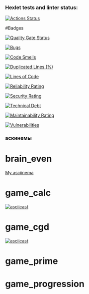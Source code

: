 ### Hexlet tests and linter status:
[![Actions Status](https://github.com/LeKimka/python-project-49/actions/workflows/hexlet-check.yml/badge.svg)](https://github.com/LeKimka/python-project-49/actions)

#Badges

[![Quality Gate Status](https://sonarcloud.io/api/project_badges/measure?project=microsoft_kiota&metric=alert_status)](https://sonarcloud.io/summary/new_code?id=microsoft_kiota)

[![Bugs](https://sonarcloud.io/api/project_badges/measure?project=microsoft_kiota&metric=bugs)](https://sonarcloud.io/summary/new_code?id=microsoft_kiota)

[![Code Smells](https://sonarcloud.io/api/project_badges/measure?project=microsoft_kiota&metric=code_smells)](https://sonarcloud.io/summary/new_code?id=microsoft_kiota)

[![Duplicated Lines (%)](https://sonarcloud.io/api/project_badges/measure?project=microsoft_kiota&metric=duplicated_lines_density)](https://sonarcloud.io/summary/new_code?id=microsoft_kiota)

[![Lines of Code](https://sonarcloud.io/api/project_badges/measure?project=microsoft_kiota&metric=ncloc)](https://sonarcloud.io/summary/new_code?id=microsoft_kiota)

[![Reliability Rating](https://sonarcloud.io/api/project_badges/measure?project=microsoft_kiota&metric=reliability_rating)](https://sonarcloud.io/summary/new_code?id=microsoft_kiota)

[![Security Rating](https://sonarcloud.io/api/project_badges/measure?project=microsoft_kiota&metric=security_rating)](https://sonarcloud.io/summary/new_code?id=microsoft_kiota)

[![Technical Debt](https://sonarcloud.io/api/project_badges/measure?project=microsoft_kiota&metric=sqale_index)](https://sonarcloud.io/summary/new_code?id=microsoft_kiota)

[![Maintainability Rating](https://sonarcloud.io/api/project_badges/measure?project=microsoft_kiota&metric=sqale_rating)](https://sonarcloud.io/summary/new_code?id=microsoft_kiota)

[![Vulnerabilities](https://sonarcloud.io/api/project_badges/measure?project=microsoft_kiota&metric=vulnerabilities)](https://sonarcloud.io/summary/new_code?id=microsoft_kiota)


### аскинемы

# brain_even
[My asciinema](https://asciinema.org/a/IFz5yYVL1OiVqAqXJZq97nOC6)

# game_calc
[![asciicast](https://asciinema.org/a/Xp94E8huBH7MqW1VPSzg9gyhI.svg)](https://asciinema.org/a/Xp94E8huBH7MqW1VPSzg9gyhI)

# game_cgd
[![asciicast](https://asciinema.org/a/OmYXmxReSzeT6D8NrjS8WIgPn.svg)](https://asciinema.org/a/OmYXmxReSzeT6D8NrjS8WIgPn)

# game_prime


# game_progression




